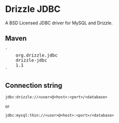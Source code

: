 Drizzle JDBC
============
A BSD Licensed JDBC driver for MySQL and Drizzle.

Maven
-----
<pre>
`<dependency>
    <groupId>org.drizzle.jdbc</groupId>
    <artifactId>drizzle-jdbc</artifactId>
    <version>1.1</version>
</dependency>`
</pre>

Connection string
-----------------
`jdbc:drizzle://<user>@<host>:<port>/<database>`

or

`jdbc:mysql:thin://<user>@<host>:<port>/<database>`
